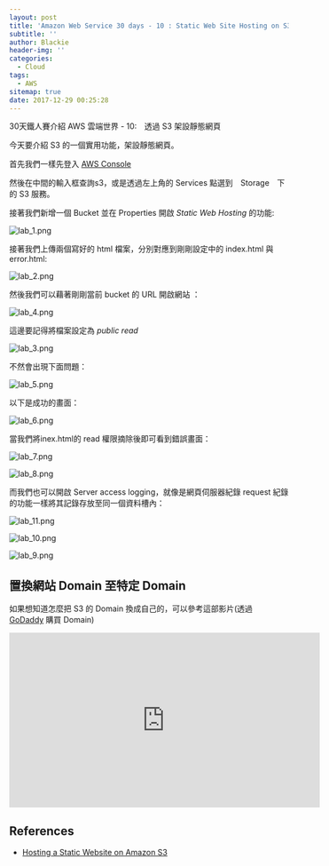 ```yaml
---
layout: post
title: 'Amazon Web Service 30 days - 10 : Static Web Site Hosting on S3'
subtitle: ''
author: Blackie
header-img: ''
categories:
  - Cloud
tags:
  - AWS
sitemap: true
date: 2017-12-29 00:25:28
---
```


<!-- More -->

30天鐵人賽介紹 AWS 雲端世界 - 10:　透過 S3 架設靜態網頁

<!-- More -->

今天要介紹 S3 的一個實用功能，架設靜態網頁。

首先我們一樣先登入 [AWS Console](https://console.aws.amazon.com/console/home)

然後在中間的輸入框查詢s3，或是透過左上角的 Services 點選到　Storage　下的 S3 服務。

接著我們新增一個 Bucket 並在 Properties 開啟 *Static Web Hosting* 的功能:

![lab_1.png](lab_1.png)

接著我們上傳兩個寫好的 html 檔案，分別對應到剛剛設定中的 index.html 與 error.html:

![lab_2.png](lab_2.png)

然後我們可以藉著剛剛當前 bucket 的 URL 開啟網站 ：

![lab_4.png](lab_4.png)

這邊要記得將檔案設定為 *public read*

![lab_3.png](lab_3.png)

不然會出現下面問題：

![lab_5.png](lab_5.png)

以下是成功的畫面：

![lab_6.png](lab_6.png)

當我們將inex.html的 read 權限摘除後即可看到錯誤畫面：

![lab_7.png](lab_7.png)

![lab_8.png](lab_8.png)

而我們也可以開啟 Server access logging，就像是網頁伺服器紀錄 request 紀錄的功能一樣將其記錄存放至同一個資料槽內：

![lab_11.png](lab_11.png)

![lab_10.png](lab_10.png)

![lab_9.png](lab_9.png)

## 置換網站 Domain 至特定 Domain ##

如果想知道怎麼把 S3 的 Domain 換成自己的，可以參考這部影片(透過 [GoDaddy](https://tw.godaddy.com/) 購買 Domain)

<iframe width='560' height='315' src='https://www.youtube.com/embed/L7kqlkvllv0"' frameborder='0' allowfullscreen></iframe>

## References ##

- [Hosting a Static Website on Amazon S3](http://docs.aws.amazon.com/AmazonS3/latest/dev/WebsiteHosting.html)
